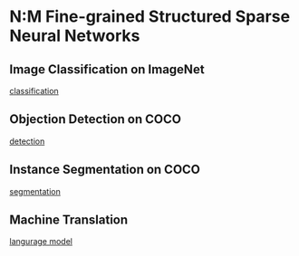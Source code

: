 # N:M Fine-grained Structured Sparse Neural Networks



## Image Classification on ImageNet 

 [classification](https://github.com/anonymous-NM-sparsity/NM-sparsity/tree/main/classification) 


## Objection Detection on COCO


 [detection](https://github.com/anonymous-NM-sparsity/NM-sparsity/tree/main/detection) 

## Instance Segmentation on COCO

 [segmentation](https://github.com/anonymous-NM-sparsity/NM-sparsity/tree/main/classification) 

## Machine Translation


 [langurage model](https://github.com/anonymous-NM-sparsity/NM-sparsity/tree/main/classification) 
